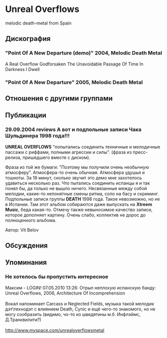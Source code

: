 # Unreal Overflows

melodic death-metal from Spain

## Дискография

### "Point Of A New Departure (demo)" 2004, Melodic Death Metal

A Real Overflow
Godforsaken
The Unavoidable Passage Of Time
In Darkness I Dwell

### "Point Of A New Departure" 2005, Melodic Death Metal




## Отношения с другими группами


## Публикации

### 29.09.2004 reviews А вот и подпольные записи Чака Шульдинера 1998 года!!!

<P><STRONG>UNREAL OVERFLOWS</STRONG> "попытались соединить техничные и мелодичные пассажи с риффами, полными агрессии и силы". (фраза из пресс-релиза, пришедшего вместе с диском).</P>
<P>Фраза из той же бумаги: "Поэтому мы получили очень необычную атмосферу". Атмосфера-то очень обычная. Атмосфера удушья и тошноты. За 18 минут, сколько звучит это демо мне захотелось удавиться несколько раз. Что пытались соединить испанцы я и так понял бы, да только не вышло ничего. Несвязанные между собой мелодии, какие-то непонятные смены ритма, соло на басу и скриминг. Подпольные записи группы <STRONG>DEATH</STRONG> 1998 года. Такое невозможно, но не в Испании. Там этот альбом собираются даже выпускать на <STRONG>Xtreem Music</STRONG>, беда какая-то. Отмечу также&nbsp;невыносимое качество записи, которое дополняет картину. Очень слабо, коллектив не дорос до полноценного альбома.</P>
Автор: Vit Belov


## Обсуждения


## Упоминания

### Не хотелось бы пропустить интересное

Максим - LOGIN! 07.05.2010 13:26:
Отрыл неплохую испанскую банду:<BR>Unreal Overflows, 2006, Architecture Of Incomprehension<BR><BR>Вокал напоминает Carcass и Neglected Fields, музыка такой мелодик дэт\технодэт с влиянием Death, Cynic и ещё чего-то знакомого, но не могу сообразить (видимо, чо-то из шведятины м.б. Инфлэймс, Д.Транквилити?)<BR><BR><A HREF="http://www.myspace.com/unrealoverflowsmetal" TARGET="_blank">http://www.myspace.com/unrealoverflowsmetal</A>

